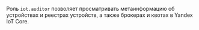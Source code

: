 Роль `iot.auditor` позволяет просматривать метаинформацию об устройствах и реестрах устройств, а также брокерах и квотах в Yandex IoT Core.